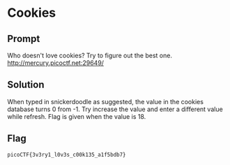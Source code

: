 # Cookies

## Prompt
Who doesn't love cookies? Try to figure out the best one. http://mercury.picoctf.net:29649/

## Solution
When typed in snickerdoodle as suggested, the value in the cookies database turns 0 from -1. Try increase the value and enter a different value while refresh. Flag is given when the value is 18.

## Flag 
```
picoCTF{3v3ry1_l0v3s_c00k135_a1f5bdb7}
```
